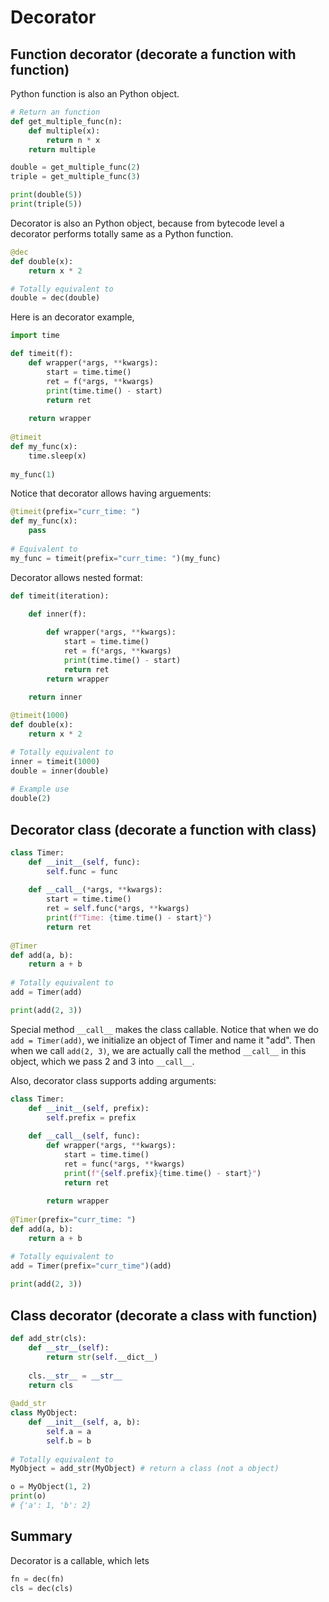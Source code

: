 # Decorator

## Function decorator (decorate a function with function)

Python function is also an Python object.

```python
# Return an function
def get_multiple_func(n): 
    def multiple(x):
        return n * x
    return multiple

double = get_multiple_func(2)
triple = get_multiple_func(3)

print(double(5))
print(triple(5))
```

Decorator is also an Python object, because from bytecode level a decorator performs totally same as a Python function.

```python
@dec
def double(x):
    return x * 2

# Totally equivalent to
double = dec(double)
```

Here is an decorator example,&#x20;

```python
import time

def timeit(f):
    def wrapper(*args, **kwargs):
        start = time.time()
        ret = f(*args, **kwargs)
        print(time.time() - start)
        return ret
    
    return wrapper
    
@timeit
def my_func(x):
    time.sleep(x)
        
my_func(1)
```

Notice that decorator allows having arguements:

```python
@timeit(prefix="curr_time: ")
def my_func(x):
    pass
    
# Equivalent to 
my_func = timeit(prefix="curr_time: ")(my_func)
```

Decorator allows nested format:

```python
def timeit(iteration):

    def inner(f):
    
        def wrapper(*args, **kwargs):
            start = time.time()
            ret = f(*args, **kwargs)
            print(time.time() - start)
            return ret
        return wrapper
        
    return inner

@timeit(1000)
def double(x):
    return x * 2

# Totally equivalent to
inner = timeit(1000)
double = inner(double) 
 
# Example use
double(2)      
```

## Decorator  class (decorate a function with class)

```python
class Timer:
    def __init__(self, func):
        self.func = func
    
    def __call__(*args, **kwargs):
        start = time.time()
        ret = self.func(*args, **kwargs)
        print(f"Time: {time.time() - start}")
        return ret
        
@Timer
def add(a, b):
    return a + b
    
# Totally equivalent to
add = Timer(add)

print(add(2, 3))
```

Special method `__call__` makes the class callable. Notice that when we do `add = Timer(add)`, we initialize an object of Timer and name it "add". Then when we call `add(2, 3)`, we are actually call the method `__call__` in this object, which we pass 2 and 3 into `__call__`.

Also, decorator class supports adding arguments:

```python
class Timer:
    def __init__(self, prefix):
        self.prefix = prefix
        
    def __call__(self, func):
        def wrapper(*args, **kwargs):
            start = time.time()
            ret = func(*args, **kwargs)
            print(f"{self.prefix}{time.time() - start}")
            return ret
            
        return wrapper
        
@Timer(prefix="curr_time: ")
def add(a, b):
    return a + b

# Totally equivalent to
add = Timer(prefix="curr_time")(add)
    
print(add(2, 3))
```

## Class decorator (decorate a class with function)

```python
def add_str(cls):
    def __str__(self):
        return str(self.__dict__)
    
    cls.__str__ = __str__
    return cls
    
@add_str
class MyObject:
    def __init__(self, a, b):
        self.a = a
        self.b = b
        
# Totally equivalent to
MyObject = add_str(MyObject) # return a class (not a object)

o = MyObject(1, 2)
print(o) 
# {'a': 1, 'b': 2}
```

## Summary

Decorator is a callable, which lets&#x20;

```python
fn = dec(fn)
cls = dec(cls)
```
